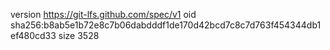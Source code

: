 version https://git-lfs.github.com/spec/v1
oid sha256:b8ab5e1b72e8c7b06dabdddf1de170d42bcd7c8c7d763f454344db1ef480cd33
size 3528
